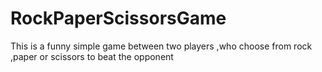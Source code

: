 # RockPaperScissorsGame
This is a funny simple game between two players ,who choose from rock ,paper or scissors to beat the opponent
